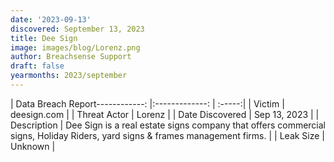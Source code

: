 ```yaml
---
date: '2023-09-13'
discovered: September 13, 2023
title: Dee Sign
image: images/blog/Lorenz.png
author: Breachsense Support
draft: false
yearmonths: 2023/september
---
```


| Data Breach Report------------:     |:-------------:    | :-----:|
| Victim      | deesign.com      | 
| Threat Actor      | Lorenz      | 
| Date Discovered      | Sep 13, 2023      | 
| Description      | Dee Sign is a real estate signs company that offers commercial signs, Holiday Riders, yard signs & frames management firms.      | 
| Leak Size      | Unknown      | 

